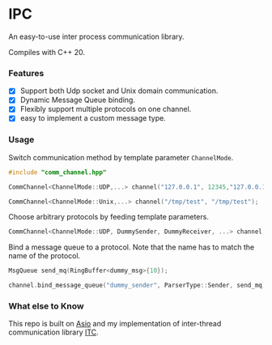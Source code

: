 # IPC
An easy-to-use inter process communication library.  

Compiles with C++ 20.  

### Features
- [x] Support both Udp socket and Unix domain communication.
- [x] Dynamic Message Queue binding.
- [x] Flexibly support multiple protocols on one channel.
- [x] easy to implement a custom message type.

### Usage
Switch communication method by template parameter `ChannelMode`.
```cpp
#include "comm_channel.hpp"

CommChannel<ChannelMode::UDP,...> channel("127.0.0.1", 12345,"127.0.0.1", 12345);

CommChannel<ChannelMode::Unix,...> channel("/tmp/test", "/tmp/test");
```
Choose arbitrary protocols by feeding template parameters.
```cpp
CommChannel<ChannelMode::UDP, DummySender, DummyReceiver, ...> channel;
```
Bind a message queue to a protocol. Note that the name has to match the name of the protocol.
```cpp
MsgQueue send_mq(RingBuffer<dummy_msg>{10});

channel.bind_message_queue("dummy_sender", ParserType::Sender, send_mq);
```

### What else to Know
This repo is built on [Asio](https://github.com/chriskohlhoff/asio.git) and my implementation of inter-thread communication library [ITC](https://github.com/geniusdo/inter-thread-comm.git).